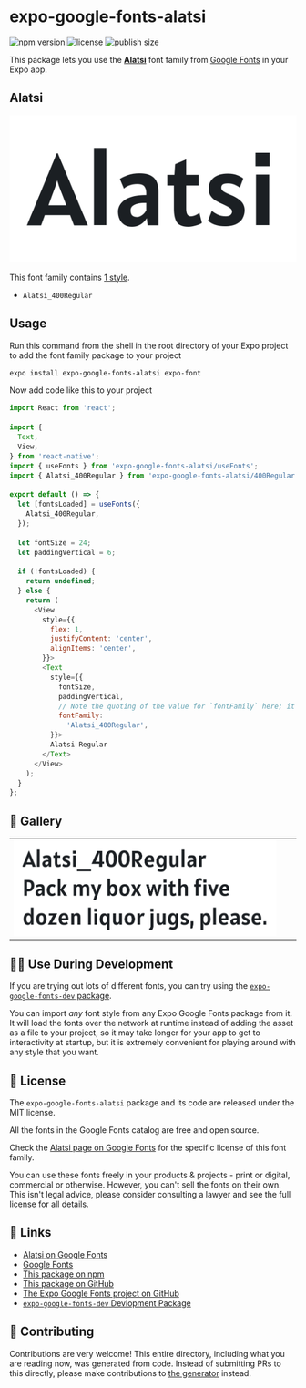# expo-google-fonts-alatsi

![npm version](https://flat.badgen.net/npm/v/expo-google-fonts-alatsi)
![license](https://flat.badgen.net/github/license/expo/google-fonts)
![publish size](https://flat.badgen.net/packagephobia/install/expo-google-fonts-alatsi)

This package lets you use the [**Alatsi**](https://fonts.google.com/specimen/Alatsi) font family from [Google Fonts](https://fonts.google.com/) in your Expo app.

## Alatsi

![Alatsi](./font-family.png)

This font family contains [1 style](#-gallery).

- `Alatsi_400Regular`

## Usage

Run this command from the shell in the root directory of your Expo project to add the font family package to your project
```sh
expo install expo-google-fonts-alatsi expo-font
```

Now add code like this to your project
```js
import React from 'react';

import {
  Text,
  View,
} from 'react-native';
import { useFonts } from 'expo-google-fonts-alatsi/useFonts';
import { Alatsi_400Regular } from 'expo-google-fonts-alatsi/400Regular';

export default () => {
  let [fontsLoaded] = useFonts({
    Alatsi_400Regular,
  });

  let fontSize = 24;
  let paddingVertical = 6;

  if (!fontsLoaded) {
    return undefined;
  } else {
    return (
      <View
        style={{
          flex: 1,
          justifyContent: 'center',
          alignItems: 'center',
        }}>
        <Text
          style={{
            fontSize,
            paddingVertical,
            // Note the quoting of the value for `fontFamily` here; it expects a string!
            fontFamily:
              'Alatsi_400Regular',
          }}>
          Alatsi Regular
        </Text>
      </View>
    );
  }
};

```

## 🔡 Gallery


||||
|-|-|-|
|![Alatsi_400Regular](.//400Regular/Alatsi_400Regular.ttf.png)||||


## 👩‍💻 Use During Development

If you are trying out lots of different fonts, you can try using the [`expo-google-fonts-dev` package](https://github.com/freeboub/google-fonts/tree/master/font-packages/dev#readme).

You can import *any* font style from any Expo Google Fonts package from it. It will load the fonts
over the network at runtime instead of adding the asset as a file to your project, so it may take longer
for your app to get to interactivity at startup, but it is extremely convenient
for playing around with any style that you want.

## 📖 License

The `expo-google-fonts-alatsi` package and its code are released under the MIT license.

All the fonts in the Google Fonts catalog are free and open source.

Check the [Alatsi page on Google Fonts](https://fonts.google.com/specimen/Alatsi) for the specific license of this font family.

You can use these fonts freely in your products & projects - print or digital, commercial or otherwise. However, you can't sell the fonts on their own. This isn't legal advice, please consider consulting a lawyer and see the full license for all details.

## 🔗 Links

- [Alatsi on Google Fonts](https://fonts.google.com/specimen/Alatsi)
- [Google Fonts](https://fonts.google.com/)
- [This package on npm](https://www.npmjs.com/package/expo-google-fonts-alatsi)
- [This package on GitHub](https://github.com/freeboub/google-fonts/tree/master/font-packages/alatsi)
- [The Expo Google Fonts project on GitHub](https://github.com/freeboub/google-fonts)
- [`expo-google-fonts-dev` Devlopment Package](https://github.com/freeboub/google-fonts/tree/master/font-packages/dev)

## 🤝 Contributing

Contributions are very welcome! This entire directory, including what you are reading now, was generated from code. Instead of submitting PRs to this directly, please make contributions to [the generator](https://github.com/freeboub/google-fonts/tree/master/packages/generator) instead.

